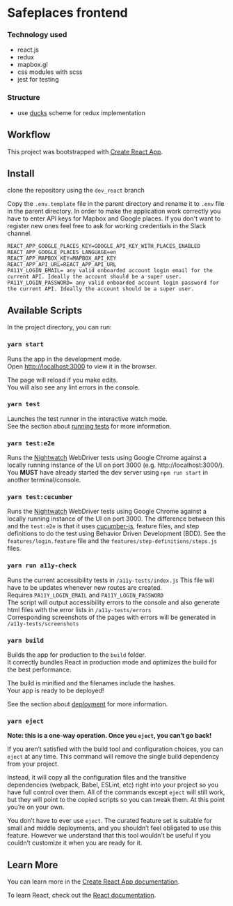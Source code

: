 # Safeplaces frontend


### Technology used

- react.js
- redux 
- mapbox.gl
- css modules with scss
- jest for testing

### Structure

- use [ducks](https://github.com/erikras/ducks-modular-redux) scheme for redux implementation

## Workflow


This project was bootstrapped with [Create React App](https://github.com/facebook/create-react-app).

## Install

clone the repository using the `dev_react` branch

Copy the `.env.template` file in the parent directory and rename it to `.env` file in the parent directory. In order to make the application work correctly you have to enter API keys for Mapbox and Google places. If you don't want to register new ones feel free to ask for working credentials in the Slack channel.

```
REACT_APP_GOOGLE_PLACES_KEY=GOOGLE_API_KEY_WITH_PLACES_ENABLED
REACT_APP_GOOGLE_PLACES_LANGUAGE=en
REACT_APP_MAPBOX_KEY=MAPBOX_API_KEY
REACT_APP_API_URL=REACT_APP_API_URL
PA11Y_LOGIN_EMAIL= any valid onboarded account login email for the current API. Ideally the account should be a super user.
PA11Y_LOGIN_PASSWORD= any valid onboarded account login password for the current API. Ideally the account should be a super user.
```

## Available Scripts

In the project directory, you can run:

### `yarn start`

Runs the app in the development mode.<br />
Open [http://localhost:3000](http://localhost:3000) to view it in the browser.

The page will reload if you make edits.<br />
You will also see any lint errors in the console.

### `yarn test`

Launches the test runner in the interactive watch mode.<br />
See the section about [running tests](https://facebook.github.io/create-react-app/docs/running-tests) for more information.

### `yarn test:e2e`

Runs the [Nightwatch](https://nightwatchjs.org/) WebDriver tests using Google Chrome against a locally
running instance of the UI on port 3000 (e.g. http://localhost:3000/). You **MUST** have already started
the dev server using `npm run start` in another terminal/console.

### `yarn test:cucumber`

Runs the [Nightwatch](https://nightwatchjs.org/) WebDriver tests using Google Chrome against a locally
running instance of the UI on port 3000. The difference between this and the `test:e2e` is that it uses 
[cucumber-js](https://github.com/cucumber/cucumber-js), feature files, and step definitions to do the
test using Behavior Driven Development (BDD). See the `features/login.feature` file and the 
`features/step-definitions/steps.js` files. 

### `yarn run a11y-check`

Runs the current accessibility tests in `/a11y-tests/index.js` This file will have to be updates whenever new routes are created.<br />
Requires `PA11Y_LOGIN_EMAIL` and `PA11Y_LOGIN_PASSWORD` <br />
The script will output accessibility errors to the console and also generate html files with the error lists in `/a11y-tests/errors`<br />
Corresponding screenshots of the pages with errors will be generated in `/a11y-tests/screenshots`<br />

### `yarn build`

Builds the app for production to the `build` folder.<br />
It correctly bundles React in production mode and optimizes the build for the best performance.

The build is minified and the filenames include the hashes.<br />
Your app is ready to be deployed!

See the section about [deployment](https://facebook.github.io/create-react-app/docs/deployment) for more information.

### `yarn eject`

**Note: this is a one-way operation. Once you `eject`, you can’t go back!**

If you aren’t satisfied with the build tool and configuration choices, you can `eject` at any time. This command will remove the single build dependency from your project.

Instead, it will copy all the configuration files and the transitive dependencies (webpack, Babel, ESLint, etc) right into your project so you have full control over them. All of the commands except `eject` will still work, but they will point to the copied scripts so you can tweak them. At this point you’re on your own.

You don’t have to ever use `eject`. The curated feature set is suitable for small and middle deployments, and you shouldn’t feel obligated to use this feature. However we understand that this tool wouldn’t be useful if you couldn’t customize it when you are ready for it.

## Learn More

You can learn more in the [Create React App documentation](https://facebook.github.io/create-react-app/docs/getting-started).

To learn React, check out the [React documentation](https://reactjs.org/).

